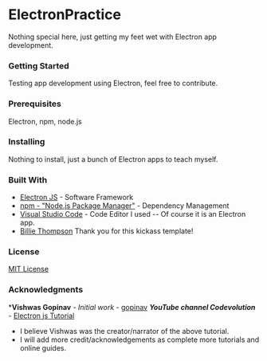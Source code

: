 # ElectronPractice

Nothing special here, just getting my feet wet with Electron app development.

### Getting Started

Testing app development using Electron, feel free to contribute.

### Prerequisites

Electron, npm, node.js

### Installing

Nothing to install, just a bunch of Electron apps to teach myself.

### Built With

* [Electron JS](https://electron.atom.io/) - Software Framework
* [npm - "Node.js Package Manager"](https://www.npmjs.com/) - Dependency Management
* [Visual Studio Code](https://code.visualstudio.com/) - Code Editor I used -- Of course it is an Electron app.
* [Billie Thompson](https://gist.github.com/PurpleBooth/109311bb0361f32d87a2) Thank you for this kickass template!

### License

[MIT License](https://github.com/davidprush/ElectronPractice/blob/master/LICENSE.md)

### Acknowledgments

***Vishwas Gopinav** - *Initial work* - [gopinav](https://github.com/gopinav)
***YouTube channel Codevolution*** - [Electron js Tutorial](https://youtu.be/rX3axskesDw)
* I believe Vishwas was the creator/narrator of the above tutorial.
* I will add more credit/acknowledgements as complete more tutorials and online guides.
